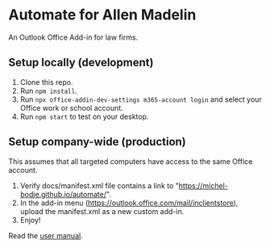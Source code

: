 # Automate for Allen Madelin

An Outlook Office Add-in for law firms.

## Setup locally (development)
1. Clone this repo.
2. Run `npm install`.
3. Run `npx office-addin-dev-settings m365-account login` and select your Office work or school account.
3. Run `npm start` to test on your desktop.

## Setup company-wide (production)
This assumes that all targeted computers have access to the same Office account.

1. Verify docs/manifest.xml file contains a link to "https://michel-bodje.github.io/automate/".
2. In the add-in menu (https://outlook.office.com/mail/inclientstore), upload the manifest.xml as a new custom add-in.
3. Enjoy!

Read the [user manual](user-manual.md).
